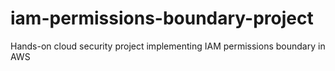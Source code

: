 # iam-permissions-boundary-project
Hands-on cloud security project implementing IAM permissions boundary in AWS
